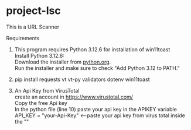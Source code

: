 # project-lsc
This is a URL Scanner  


Requirements  
1. This program requires Python 3.12.6 for installation of win11toast  
  Install Python 3.12.6:  
     Download the installer from [python.org](https://www.python.org/downloads/windows/).  
     Run the installer and make sure to check "Add Python 3.12 to PATH."  

2. pip install
      requests
      vt
      vt-py
      validators
      dotenv
      win11toast  

3. An Api Key from VirusTotal  
  create an account in https://www.virustotal.com/   
  Copy the free Api key  
  In the python file (line 10) paste your api key in the APIKEY variable  
  API_KEY = "your-Api-Key"  <--paste your api key from virus total inside the ""  
